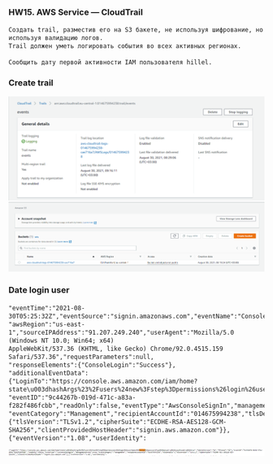 ### HW15. AWS Service — CloudTrail
``` 
Создать trail, разместив его на S3 бакете, не используя шифрование, но используя валидацию логов.
Trail должен уметь логировать события во всех активных регионах.

Сообщить дату первой активности IAM пользователя hillel.
```
### Create trail
![screen shot web page](https://github.com/v-kostyukov/ithillel-tasks/blob/master/HW15/img/screen1.png)
![screen shot web page](https://github.com/v-kostyukov/ithillel-tasks/blob/master/HW15/img/screen2.png)
### Date login user
```
"eventTime":"2021-08-30T05:25:32Z","eventSource":"signin.amazonaws.com","eventName":"ConsoleLogin",
"awsRegion":"us-east-1","sourceIPAddress":"91.207.249.240","userAgent":"Mozilla/5.0 (Windows NT 10.0; Win64; x64) 
AppleWebKit/537.36 (KHTML, like Gecko) Chrome/92.0.4515.159 Safari/537.36","requestParameters":null,
"responseElements":{"ConsoleLogin":"Success"},
"additionalEventData":{"LoginTo":"https://console.aws.amazon.com/iam/home?state\u003dhashArgs%23%2Fusers%24new%3Fstep%3Dpermissions%26login%26userNames%3Dhillel%26passwordType%3Dmanual\u0026isauthcode\u003dtrue","MobileVersion":"No","MFAUsed":"No"},
"eventID":"9c44267b-019d-471c-a83a-f282f486fcbb","readOnly":false,"eventType":"AwsConsoleSignIn","managementEvent":true,
"eventCategory":"Management","recipientAccountId":"014675994238","tlsDetails":{"tlsVersion":"TLSv1.2","cipherSuite":"ECDHE-RSA-AES128-GCM-SHA256","clientProvidedHostHeader":"signin.aws.amazon.com"}},{"eventVersion":"1.08","userIdentity":
```
![screen shot web page](https://github.com/v-kostyukov/ithillel-tasks/blob/master/HW15/img/screen3.png)
